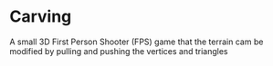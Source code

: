 # Carving
A small 3D First Person Shooter (FPS) game that the terrain cam be modified by pulling and pushing the vertices and triangles

